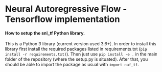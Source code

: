 # Neural Autoregressive Flow - Tensorflow implementation


#### How to setup the snl_tf Python library.

This is a Python 3 library (current version used 3.6+). In order to install this library first install the required packages listed in requirements.txt (```pip install -r requirements.txt)```). Then just use ```pip install -e .``` in the main folder of the repository (where the setup.py is situated). After that, you should be able to import the package as usual with ```import naf_tf```.
